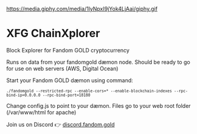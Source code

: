 https://media.giphy.com/media/1lyNpxI9jYok4LjAai/giphy.gif

# XFG ChainXplorer
Block Explorer for Fandom GOLD cryptocurrency

Runs on data from your fandomgold dæmon node. Should be ready to go for use on web servers (AWS, Digital Ocean)

Start your Fandom GOLD dæmon using command:

<sup>```./fandomgold --restricted-rpc --enable-cors=* --enable-blockchain-indexes --rpc-bind-ip=0.0.0.0 --rpc-bind-port=18180```</sup>

Change config.js to point to your dæmon. Files go to your web root folder (/var/www/html for apache)

Join us on Discord :point_right:  [discord.fandom.gold](http://discord.fandom.gold)
